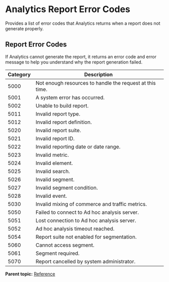 # Analytics Report Error Codes

Provides a list of error codes that Analytics returns when a report does not generate properly.

## Report Error Codes

If Analytics cannot generate the report, it returns an error code and error message to help you understand why the report generation failed.

|Category|Description|
|--------|-----------|
|5000|Not enough resources to handle the request at this time.|
|5001|A system error has occurred.|
|5002|Unable to build report.|
|5011|Invalid report type.|
|5012|Invalid report definition.|
|5020|Invalid report suite.|
|5021|Invalid report ID.|
|5022|Invalid reporting date or date range.|
|5023|Invalid metric.|
|5024|Invalid element.|
|5025|Invalid search.|
|5026|Invalid segment.|
|5027|Invalid segment condition.|
|5028|Invalid event.|
|5030|Invalid mixing of commerce and traffic metrics.|
|5050|Failed to connect to Ad hoc analysis server.|
|5051|Lost connection to Ad hoc analysis server.|
|5052|Ad hoc analysis timeout reached.|
|5054|Report suite not enabled for segmentation.|
|5060|Cannot access segment.|
|5061|Segment required.|
|5070|Report cancelled by system administrator.|

**Parent topic:** [Reference](../reference/c_reference.md)

